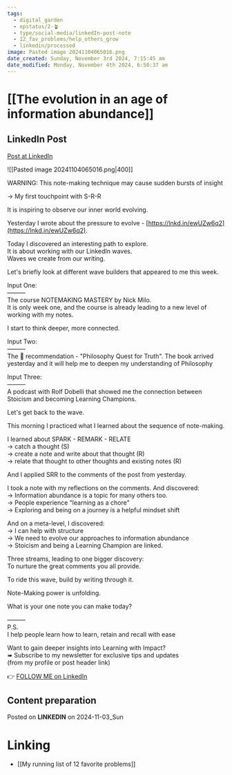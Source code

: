 ```yaml
---
tags:
  - digital_garden
  - epstatus/2-🪴
  - type/social-media/linkedIn-post-note
  - 12_fav_problems/help_others_grow
  - linkedin/processed
image: Pasted image 20241104065016.png
date_created: Sunday, November 3rd 2024, 7:15:45 am
date_modified: Monday, November 4th 2024, 6:50:37 am
---
```

# [[The evolution in an age of information abundance]]
## LinkedIn Post
[Post at LinkedIn](https://www.linkedin.com/posts/sebastiankamilli_warning-this-note-making-technique-may-cause-activity-7258734677136404480-dATN?utm_source=share&utm_medium=member_desktop)

![[Pasted image 20241104065016.png|400]]

WARNING: This note-making technique may cause sudden bursts of insight  
  
→ My first touchpoint with S-R-R  
  
It is inspiring to observe our inner world evolving.  
  
Yesterday I wrote about the pressure to evolve - [https://lnkd.in/ewUZw6q2](https://lnkd.in/ewUZw6q2).  
  
Today I discovered an interesting path to explore.  
It is about working with our LinkedIn waves.  
Waves we create from our writing.  
  
Let's briefly look at different wave builders that appeared to me this week.  
  
Input One:  
———  
The course NOTEMAKING MASTERY by Nick Milo.  
It is only week one, and the course is already leading to a new level of working with my notes.  
  
I start to think deeper, more connected.  
  
  
Input Two:  
———  
The 📖 recommendation - "Philosophy Quest for Truth". The book arrived yesterday and it will help me to deepen my understanding of Philosophy  
  
  
Input Three:  
———  
A podcast with Rolf Dobelli that showed me the connection between Stoicism and becoming Learning Champions.  
  
Let's get back to the wave.  
  
This morning I practiced what I learned about the sequence of note-making.  
  
I learned about SPARK - REMARK - RELATE  
→ catch a thought (S)  
→ create a note and write about that thought (R)  
→ relate that thought to other thoughts and existing notes (R)  
  
And I applied SRR to the comments of the post from yesterday.  
  
I took a note with my reflections on the comments. And discovered:  
→ Information abundance is a topic for many others too.  
→ People experience "learning as a chore"  
→ Exploring and being on a journey is a helpful mindset shift  
  
And on a meta-level, I discovered:  
→ I can help with structure  
→ We need to evolve our approaches to information abundance  
→ Stoicism and being a Learning Champion are linked.  
  
Three streams, leading to one bigger discovery:  
To nurture the great comments you all provide.  
  
To ride this wave, build by writing through it.  
  
Note-Making power is unfolding.  
  
What is your one note you can make today?  
  
  
———  
P.S.  
I help people learn how to learn, retain and recall with ease  
  
Want to gain deeper insights into Learning with Impact?  
➠ Subscribe to my newsletter for exclusive tips and updates  
(from my profile or post header link)

👉 [FOLLOW ME on LinkedIn](https://www.linkedin.com/comm/mynetwork/discovery-see-all?usecase=PEOPLE_FOLLOWS&followMember=sebastiankamilli)

## Content preparation


Posted on **LINKEDIN** on 2024-11-03_Sun
# Linking
+ [[My running list of 12 favorite problems]]